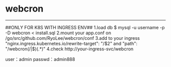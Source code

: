 # webcron
------------
##ONLY FOR K8S WITH INGRESS ENV##
1.load db
$ mysql -u username -p -D webcron < install.sql
2.mount your app.conf on /go/src/github.com/RyoLee/webcron/conf 
3.add to your ingress
"nginx.ingress.kubernetes.io/rewrite-target": "/$2"
and
"path": "/webcron(/|$)(.*)"
4.check
http://your-ingress-svc/webcron

user：admin
passwd：admin888
